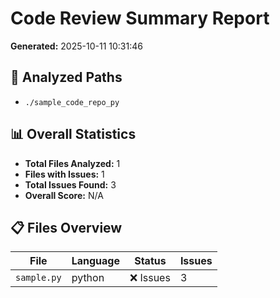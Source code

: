 # Code Review Summary Report

**Generated:** 2025-10-11 10:31:46

## 📁 Analyzed Paths

- `./sample_code_repo_py`

## 📊 Overall Statistics

- **Total Files Analyzed:** 1
- **Files with Issues:** 1
- **Total Issues Found:** 3
- **Overall Score:** N/A

## 📋 Files Overview

| File | Language | Status | Issues |
|------|----------|--------|--------|
| `sample.py` | python | ❌ Issues | 3 |
